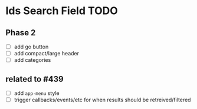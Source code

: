 # Ids Search Field TODO

## Phase 2
- [ ] add go button
- [ ] add compact/large header
- [ ] add categories

## related to #439
- [ ] add `app-menu` style
- [ ] trigger callbacks/events/etc for when results should be retreived/filtered
